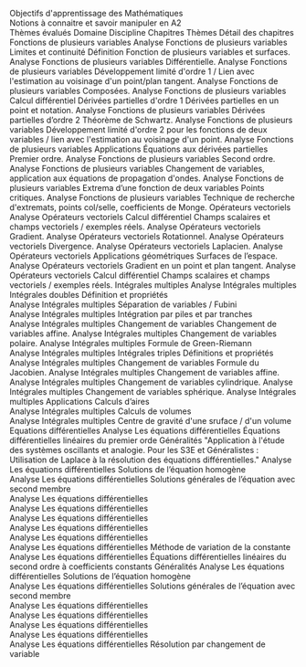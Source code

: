 Objectifs d'apprentissage des Mathématiques					
Notions à connaitre et savoir manipuler en A2 					
Thèmes évalués	Domaine	Discipline	Chapitres	Thèmes	Détail des chapitres
Fonctions de plusieurs variables	Analyse	Fonctions de plusieurs variables	Limites et continuité	Définition 	Fonction de plusieurs variables et surfaces.
	Analyse	Fonctions de plusieurs variables			Différentielle.
	Analyse	Fonctions de plusieurs variables			Développement limité d'ordre 1 / Lien avec l'estimation au voisinage d'un point/plan tangent.
	Analyse	Fonctions de plusieurs variables			Composées.
	Analyse	Fonctions de plusieurs variables	Calcul différentiel 	Dérivées partielles d'ordre 1	Dérivées partielles en un point et notation.
	Analyse	Fonctions de plusieurs variables		Dérivées partielles d’ordre 2	Théorème de Schwartz.
	Analyse	Fonctions de plusieurs variables			Développement limité d'ordre 2 pour les fonctions de deux variables / lien avec l'estimation au voisinage d'un point.
	Analyse	Fonctions de plusieurs variables	Applications 	Équations aux dérivées partielles 	Premier ordre.
	Analyse	Fonctions de plusieurs variables			Second ordre.
	Analyse	Fonctions de plusieurs variables			Changement de variables, application aux équations de propagation d'ondes.
	Analyse	Fonctions de plusieurs variables		Extrema d’une fonction de deux variables 	Points critiques.
	Analyse	Fonctions de plusieurs variables			Technique de recherche d'extremats, points col/selle, coefficients de Monge.
Opérateurs vectoriels	Analyse	Opérateurs vectoriels		Calcul différentiel	Champs scalaires et champs vectoriels / exemples réels.
	Analyse	Opérateurs vectoriels			Gradient.
	Analyse	Opérateurs vectoriels			Rotationnel.
	Analyse	Opérateurs vectoriels			Divergence.
	Analyse	Opérateurs vectoriels			Laplacien.
	Analyse	Opérateurs vectoriels		Applications géométriques	Surfaces de l’espace.
	Analyse	Opérateurs vectoriels			Gradient en un point et plan tangent.
	Analyse	Opérateurs vectoriels		Calcul différentiel	Champs scalaires et champs vectoriels / exemples réels.
Intégrales multiples	Analyse	Intégrales multiples	Intégrales doubles	Définition et propriétés	
	Analyse	Intégrales multiples		Séparation de variables / Fubini	
	Analyse	Intégrales multiples		Intégration par piles et par tranches 	
	Analyse	Intégrales multiples		Changement de variables 	Changement de variables affine.
	Analyse	Intégrales multiples			Changement de variables polaire.
	Analyse	Intégrales multiples		Formule de Green-Riemann	
	Analyse	Intégrales multiples	Intégrales triples 	Définitions et propriétés	
	Analyse	Intégrales multiples		Changement de variables 	Formule du Jacobien.
	Analyse	Intégrales multiples			Changement de variables affine.
	Analyse	Intégrales multiples			Changement de variables cylindrique.
	Analyse	Intégrales multiples			Changement de variables sphérique.
	Analyse	Intégrales multiples	Applications	Calculs d’aires 	
	Analyse	Intégrales multiples		Calculs de volumes	
	Analyse	Intégrales multiples		Centre de gravité d'une sruface / d'un volume	
Equations différentielles	Analyse	Les équations différentielles	Équations différentielles linéaires du premier orde	Généralités	"Application à l'étude des systèmes oscillants et analogie.
Pour les S3E et Généralistes : Utilisation de Laplace à la résolution des équations différentielles."
	Analyse	Les équations différentielles		Solutions de l’équation homogène	
	Analyse	Les équations différentielles		Solutions générales de l’équation avec second membre 	
	Analyse	Les équations différentielles			
	Analyse	Les équations différentielles			
	Analyse	Les équations différentielles			
	Analyse	Les équations différentielles			
	Analyse	Les équations différentielles			
	Analyse	Les équations différentielles		Méthode de variation de la constante	
	Analyse	Les équations différentielles	Équations différentielles linéaires du second ordre à coefficients constants	Généralités	
	Analyse	Les équations différentielles		Solutions de l’équation homogène 	
	Analyse	Les équations différentielles		Solutions générales de l’équation avec second membre	
	Analyse	Les équations différentielles			
	Analyse	Les équations différentielles			
	Analyse	Les équations différentielles			
	Analyse	Les équations différentielles			
	Analyse	Les équations différentielles		Résolution par changement de variable	
